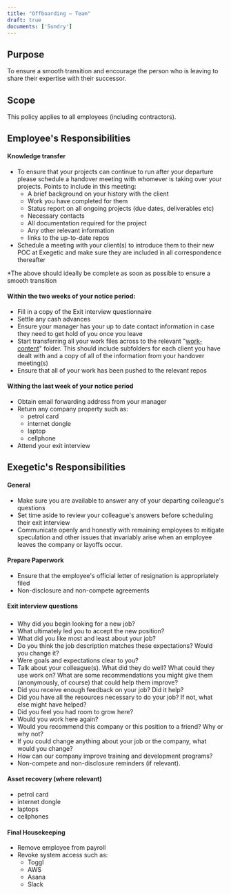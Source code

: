 ```yaml
---
title: "Offboarding – Team"
draft: true
documents: ['Sundry']
---
```


## Purpose

To ensure a smooth transition and encourage the person who is leaving to share their expertise with their successor.

## Scope

This policy applies to all employees (including contractors).

## Employee's Responsibilities

#### Knowledge transfer

- To ensure that your projects can continue to run after your departure please schedule a handover meeting with whomever is taking over your projects. Points to include in this meeting:
    - A brief background on your history with the client
    - Work you have completed for them
    - Status report on all ongoing projects (due dates, deliverables etc)
    - Necessary contacts
    - All documentation required for the project
    - Any other relevant information
    - links to the up-to-date repos
- Schedule a meeting with your client(s) to introduce them to their new POC at Exegetic and make sure they are included in all correspondence thereafter

*The above should ideally be complete as soon as possible to ensure a smooth transition

#### Within the two weeks of your notice period: 

- Fill in a copy of the Exit interview questionnaire
- Settle any cash advances
- Ensure your manager has your up to date contact information in case they need to get hold of you once you leave
- Start transferring all your work files across to the relevant "<a href="https://drive.google.com/drive/folders/1aEcAcSELH-lKx8AF3bpY9GLd9LMiTSFH?usp=sharing">work-content</a>" folder. This should include subfolders for each client you have dealt with and a copy of all of the information from your handover meeting(s)
- Ensure that all of your work has been pushed to the relevant repos

#### Withing the last week of your notice period
- Obtain email forwarding address from your manager
- Return any company property such as:
    - petrol card
    - internet dongle
    - laptop
    - cellphone
- Attend your exit interview

## Exegetic's Responsibilities

#### General 

- Make sure you are available to answer any of your departing colleague's questions
- Set time aside to review your colleague's answers before scheduling their exit interview
- Communicate openly and honestly with remaining employees to mitigate speculation and other issues that invariably arise when an employee leaves the company or layoffs occur.

#### Prepare Paperwork
- Ensure that the employee's official letter of resignation is appropriately filed
- Non-disclosure and non-compete agreements

#### Exit interview questions

##### 
- Why did you begin looking for a new job?
- What ultimately led you to accept the new position?
- What did you like most and least about your job?
- Do you think the job description matches these expectations? Would you change it?
- Were goals and expectations clear to you?
- Talk about your colleague(s). What did they do well? What could they use work on? What are some recommendations you might give them (anonymously, of course) that could help them improve?
- Did you receive enough feedback on your job? Did it help?
- Did you have all the resources necessary to do your job? If not, what else might have helped?
- Did you feel you had room to grow here?
- Would you work here again?
- Would you recommend this company or this position to a friend? Why or why not?
- If you could change anything about your job or the company, what would you change?
- How can our company improve training and development programs?
- Non-compete and non-disclosure reminders (if relevant).

#### Asset recovery (where relevant)
- petrol card
- internet dongle
- laptops
- cellphones

#### Final Housekeeping
- Remove employee from payroll
- Revoke system access such as:
    - Toggl
    - AWS
    - Asana
    - Slack




